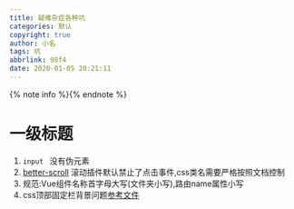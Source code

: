 ```yaml
---
title: 疑难杂症各种坑
categories: 默认
copyright: true
author: 小名
tags: 坑
abbrlink: 98f4
date: 2020-01-05 20:21:11
---
```


{% note info %}{% endnote %}

<!-- more -->

# 一级标题

1. `input `  没有伪元素
2.  [better-scroll](https://github.com/ustbhuangyi/better-scroll)  滚动插件默认禁止了点击事件,css类名需要严格按照文档控制
3. 规范:Vue组件名称首字母大写(文件夹小写),路由name属性小写
4. css顶部固定栏背景问题[参考文件](../assets/demo1.html)

